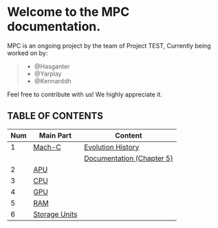 # Welcome to the MPC documentation.

MPC is an ongoing project by the team of Project TEST, Currently being worked on by:

> -   @Hasganter
> -   @Yarplay
> -   @Kennarddh

Feel free to contribute with us! We highly appreciate it.

## TABLE OF CONTENTS

| Num | Main Part                         | Content                                                        |
| --- | --------------------------------- | -------------------------------------------------------------- |
| 1   | [Mach-C](./Mach-C/)               | [Evolution History](./Mach-C/Mach-C_History.md)                |
|     |                                   | [Documentation (Chapter 5)](./Mach-C/Mach-C_Docs.Chapter-5.md) |
| 2   | [APU](./APU/)                     |                                                                |
| 3   | [CPU](./CPU/)                     |                                                                |
| 4   | [GPU](./GPU/)                     |                                                                |
| 5   | [RAM](./RAM/)                     |                                                                |
| 6   | [Storage Units](./Storage-units/) |                                                                |
